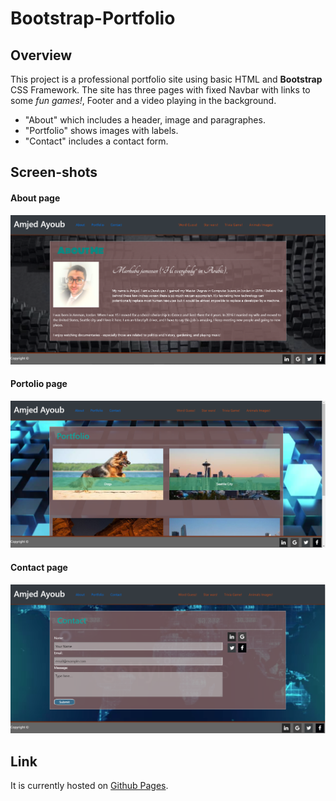 # Bootstrap-Portfolio
## Overview
This project is a professional portfolio site using basic HTML and **Bootstrap** CSS Framework. The site has three pages with fixed Navbar with links to some *fun games!*, Footer and a video playing in the background.
* "About" which includes a header, image and paragraphes.
* "Portfolio" shows images with labels.
* "Contact" includes a contact form.
## Screen-shots
#### About page
![image](./assets/images/about.PNG)
#### Portolio page
![image](./assets/images/portfolio.PNG)
#### Contact page
![image](./assets/images/contact.PNG)
## Link
It is currently hosted on [Github Pages](https://amjedayoub.github.io/Bootstrap-Portfolio).